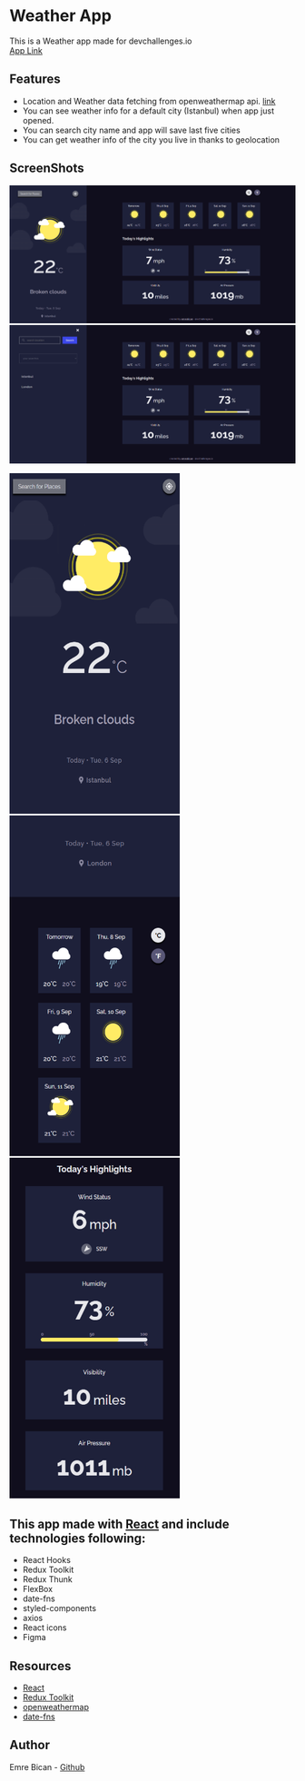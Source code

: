 # Weather App

This is a Weather app made for devchallenges.io
<br />
[App Link](https://weather-app-challengesio.netlify.app/)

## Features

- Location and Weather data fetching from openweathermap api.
  [link](https://openweathermap.org/api)
- You can see weather info for a default city (Istanbul) when app just opened.
- You can search city name and app will save last five cities
- You can get weather info of the city you live in thanks to geolocation

## ScreenShots

<img src="/public/images/image1.png" alt="img-1">
<img src="/public/images/image2.png" alt="img-2">

<p float="left">
<img src="/public/images/image3.png" alt="img-2" style="height: 600px; width:300px;"/>
<img src="/public/images/image4.png" alt="img-3" style="height: 600px; width:300px;"/>
<img src="/public/images/image5.png" alt="img-3" style="height: 600px; width:300px;"/>
</p>

## This app made with [React](https://reactjs.org/) and include technologies following:

- React Hooks
- Redux Toolkit
- Redux Thunk
- FlexBox
- date-fns
- styled-components
- axios
- React icons
- Figma

## Resources

- [React](https://reactjs.org/)
- [Redux Toolkit](https://redux-toolkit.js.org/)
- [openweathermap](https://openweathermap.org/api)
- [date-fns](https://date-fns.org/)

## Author

Emre Bican - [Github](https://github.com/emrebican)
